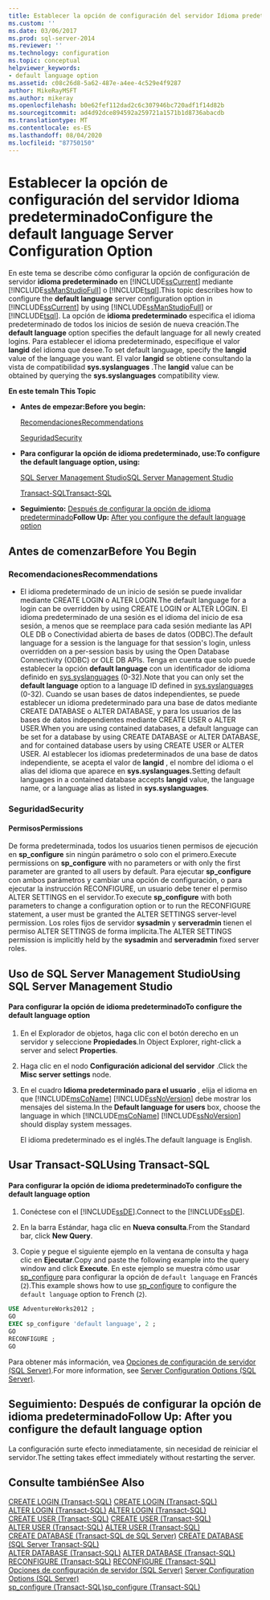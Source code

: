 ```yaml
---
title: Establecer la opción de configuración del servidor Idioma predeterminado | Microsoft Docs
ms.custom: ''
ms.date: 03/06/2017
ms.prod: sql-server-2014
ms.reviewer: ''
ms.technology: configuration
ms.topic: conceptual
helpviewer_keywords:
- default language option
ms.assetid: c08c26d8-5a62-487e-a4ee-4c529e4f9287
author: MikeRayMSFT
ms.author: mikeray
ms.openlocfilehash: b0e62fef112dad2c6c307946bc720adf1f14d82b
ms.sourcegitcommit: ad4d92dce894592a259721a1571b1d8736abacdb
ms.translationtype: MT
ms.contentlocale: es-ES
ms.lasthandoff: 08/04/2020
ms.locfileid: "87750150"
---
```

# <a name="configure-the-default-language-server-configuration-option"></a><span data-ttu-id="78d1a-102">Establecer la opción de configuración del servidor Idioma predeterminado</span><span class="sxs-lookup"><span data-stu-id="78d1a-102">Configure the default language Server Configuration Option</span></span>
  <span data-ttu-id="78d1a-103">En este tema se describe cómo configurar la opción de configuración de servidor **idioma predeterminado** en [!INCLUDE[ssCurrent](../../includes/sscurrent-md.md)] mediante [!INCLUDE[ssManStudioFull](../../includes/ssmanstudiofull-md.md)] o [!INCLUDE[tsql](../../includes/tsql-md.md)].</span><span class="sxs-lookup"><span data-stu-id="78d1a-103">This topic describes how to configure the **default language** server configuration option in [!INCLUDE[ssCurrent](../../includes/sscurrent-md.md)] by using [!INCLUDE[ssManStudioFull](../../includes/ssmanstudiofull-md.md)] or [!INCLUDE[tsql](../../includes/tsql-md.md)].</span></span> <span data-ttu-id="78d1a-104">La opción de **idioma predeterminado** especifica el idioma predeterminado de todos los inicios de sesión de nueva creación.</span><span class="sxs-lookup"><span data-stu-id="78d1a-104">The **default language** option specifies the default language for all newly created logins.</span></span> <span data-ttu-id="78d1a-105">Para establecer el idioma predeterminado, especifique el valor **langid** del idioma que desee.</span><span class="sxs-lookup"><span data-stu-id="78d1a-105">To set default language, specify the **langid** value of the language you want.</span></span> <span data-ttu-id="78d1a-106">El valor **langid** se obtiene consultando la vista de compatibilidad **sys.syslanguages** .</span><span class="sxs-lookup"><span data-stu-id="78d1a-106">The **langid** value can be obtained by querying the **sys.syslanguages** compatibility view.</span></span>  
  
 <span data-ttu-id="78d1a-107">**En este tema**</span><span class="sxs-lookup"><span data-stu-id="78d1a-107">**In This Topic**</span></span>  
  
-   <span data-ttu-id="78d1a-108">**Antes de empezar:**</span><span class="sxs-lookup"><span data-stu-id="78d1a-108">**Before you begin:**</span></span>  
  
     [<span data-ttu-id="78d1a-109">Recomendaciones</span><span class="sxs-lookup"><span data-stu-id="78d1a-109">Recommendations</span></span>](#Recommendations)  
  
     [<span data-ttu-id="78d1a-110">Seguridad</span><span class="sxs-lookup"><span data-stu-id="78d1a-110">Security</span></span>](#Security)  
  
-   <span data-ttu-id="78d1a-111">**Para configurar la opción de idioma predeterminado, use:**</span><span class="sxs-lookup"><span data-stu-id="78d1a-111">**To configure the default language option, using:**</span></span>  
  
     [<span data-ttu-id="78d1a-112">SQL Server Management Studio</span><span class="sxs-lookup"><span data-stu-id="78d1a-112">SQL Server Management Studio</span></span>](#SSMSProcedure)  
  
     [<span data-ttu-id="78d1a-113">Transact-SQL</span><span class="sxs-lookup"><span data-stu-id="78d1a-113">Transact-SQL</span></span>](#TsqlProcedure)  
  
-   <span data-ttu-id="78d1a-114">**Seguimiento:**  [Después de configurar la opción de idioma predeterminado](#FollowUp)</span><span class="sxs-lookup"><span data-stu-id="78d1a-114">**Follow Up:**  [After you configure the default language option](#FollowUp)</span></span>  
  
##  <a name="before-you-begin"></a><a name="BeforeYouBegin"></a> <span data-ttu-id="78d1a-115">Antes de comenzar</span><span class="sxs-lookup"><span data-stu-id="78d1a-115">Before You Begin</span></span>  
  
###  <a name="recommendations"></a><a name="Recommendations"></a> <span data-ttu-id="78d1a-116">Recomendaciones</span><span class="sxs-lookup"><span data-stu-id="78d1a-116">Recommendations</span></span>  
  
-   <span data-ttu-id="78d1a-117">El idioma predeterminado de un inicio de sesión se puede invalidar mediante CREATE LOGIN o ALTER LOGIN.</span><span class="sxs-lookup"><span data-stu-id="78d1a-117">The default language for a login can be overridden by using CREATE LOGIN or ALTER LOGIN.</span></span> <span data-ttu-id="78d1a-118">El idioma predeterminado de una sesión es el idioma del inicio de esa sesión, a menos que se reemplace para cada sesión mediante las API OLE DB o Conectividad abierta de bases de datos (ODBC).</span><span class="sxs-lookup"><span data-stu-id="78d1a-118">The default language for a session is the language for that session's login, unless overridden on a per-session basis by using the Open Database Connectivity (ODBC) or OLE DB APIs.</span></span> <span data-ttu-id="78d1a-119">Tenga en cuenta que solo puede establecer la opción **default language** con un identificador de idioma definido en [sys.syslanguages](/sql/relational-databases/system-compatibility-views/sys-syslanguages-transact-sql) (0-32).</span><span class="sxs-lookup"><span data-stu-id="78d1a-119">Note that you can only set the **default language** option to a language ID defined in [sys.syslanguages](/sql/relational-databases/system-compatibility-views/sys-syslanguages-transact-sql) (0-32).</span></span> <span data-ttu-id="78d1a-120">Cuando se usan bases de datos independientes, se puede establecer un idioma predeterminado para una base de datos mediante CREATE DATABASE o ALTER DATABASE, y para los usuarios de las bases de datos independientes mediante CREATE USER o ALTER USER.</span><span class="sxs-lookup"><span data-stu-id="78d1a-120">When you are using contained databases, a default language can be set for a database by using CREATE DATABASE or ALTER DATABASE, and for contained database users by using CREATE USER or ALTER USER.</span></span> <span data-ttu-id="78d1a-121">Al establecer los idiomas predeterminados de una base de datos independiente, se acepta el valor de **langid** , el nombre del idioma o el alias del idioma que aparece en **sys.syslanguages.**</span><span class="sxs-lookup"><span data-stu-id="78d1a-121">Setting default languages in a contained database accepts **langid** value, the language name, or a language alias as listed in **sys.syslanguages**.</span></span>  
  
###  <a name="security"></a><a name="Security"></a> <span data-ttu-id="78d1a-122">Seguridad</span><span class="sxs-lookup"><span data-stu-id="78d1a-122">Security</span></span>  
  
####  <a name="permissions"></a><a name="Permissions"></a> <span data-ttu-id="78d1a-123">Permisos</span><span class="sxs-lookup"><span data-stu-id="78d1a-123">Permissions</span></span>  
 <span data-ttu-id="78d1a-124">De forma predeterminada, todos los usuarios tienen permisos de ejecución en **sp_configure** sin ningún parámetro o solo con el primero.</span><span class="sxs-lookup"><span data-stu-id="78d1a-124">Execute permissions on **sp_configure** with no parameters or with only the first parameter are granted to all users by default.</span></span> <span data-ttu-id="78d1a-125">Para ejecutar **sp_configure** con ambos parámetros y cambiar una opción de configuración, o para ejecutar la instrucción RECONFIGURE, un usuario debe tener el permiso ALTER SETTINGS en el servidor.</span><span class="sxs-lookup"><span data-stu-id="78d1a-125">To execute **sp_configure** with both parameters to change a configuration option or to run the RECONFIGURE statement, a user must be granted the ALTER SETTINGS server-level permission.</span></span> <span data-ttu-id="78d1a-126">Los roles fijos de servidor **sysadmin** y **serveradmin** tienen el permiso ALTER SETTINGS de forma implícita.</span><span class="sxs-lookup"><span data-stu-id="78d1a-126">The ALTER SETTINGS permission is implicitly held by the **sysadmin** and **serveradmin** fixed server roles.</span></span>  
  
##  <a name="using-sql-server-management-studio"></a><a name="SSMSProcedure"></a> <span data-ttu-id="78d1a-127">Uso de SQL Server Management Studio</span><span class="sxs-lookup"><span data-stu-id="78d1a-127">Using SQL Server Management Studio</span></span>  
  
#### <a name="to-configure-the-default-language-option"></a><span data-ttu-id="78d1a-128">Para configurar la opción de idioma predeterminado</span><span class="sxs-lookup"><span data-stu-id="78d1a-128">To configure the default language option</span></span>  
  
1.  <span data-ttu-id="78d1a-129">En el Explorador de objetos, haga clic con el botón derecho en un servidor y seleccione **Propiedades**.</span><span class="sxs-lookup"><span data-stu-id="78d1a-129">In Object Explorer, right-click a server and select **Properties**.</span></span>  
  
2.  <span data-ttu-id="78d1a-130">Haga clic en el nodo **Configuración adicional del servidor** .</span><span class="sxs-lookup"><span data-stu-id="78d1a-130">Click the **Misc server settings** node.</span></span>  
  
3.  <span data-ttu-id="78d1a-131">En el cuadro **Idioma predeterminado para el usuario** , elija el idioma en que [!INCLUDE[msCoName](../../includes/msconame-md.md)] [!INCLUDE[ssNoVersion](../../includes/ssnoversion-md.md)] debe mostrar los mensajes del sistema.</span><span class="sxs-lookup"><span data-stu-id="78d1a-131">In the **Default language for users** box, choose the language in which [!INCLUDE[msCoName](../../includes/msconame-md.md)] [!INCLUDE[ssNoVersion](../../includes/ssnoversion-md.md)] should display system messages.</span></span>  
  
     <span data-ttu-id="78d1a-132">El idioma predeterminado es el inglés.</span><span class="sxs-lookup"><span data-stu-id="78d1a-132">The default language is English.</span></span>  
  
##  <a name="using-transact-sql"></a><a name="TsqlProcedure"></a> <span data-ttu-id="78d1a-133">Usar Transact-SQL</span><span class="sxs-lookup"><span data-stu-id="78d1a-133">Using Transact-SQL</span></span>  
  
#### <a name="to-configure-the-default-language-option"></a><span data-ttu-id="78d1a-134">Para configurar la opción de idioma predeterminado</span><span class="sxs-lookup"><span data-stu-id="78d1a-134">To configure the default language option</span></span>  
  
1.  <span data-ttu-id="78d1a-135">Conéctese con el [!INCLUDE[ssDE](../../includes/ssde-md.md)].</span><span class="sxs-lookup"><span data-stu-id="78d1a-135">Connect to the [!INCLUDE[ssDE](../../includes/ssde-md.md)].</span></span>  
  
2.  <span data-ttu-id="78d1a-136">En la barra Estándar, haga clic en **Nueva consulta**.</span><span class="sxs-lookup"><span data-stu-id="78d1a-136">From the Standard bar, click **New Query**.</span></span>  
  
3.  <span data-ttu-id="78d1a-137">Copie y pegue el siguiente ejemplo en la ventana de consulta y haga clic en **Ejecutar**.</span><span class="sxs-lookup"><span data-stu-id="78d1a-137">Copy and paste the following example into the query window and click **Execute**.</span></span> <span data-ttu-id="78d1a-138">En este ejemplo se muestra cómo usar [sp_configure](/sql/relational-databases/system-stored-procedures/sp-configure-transact-sql) para configurar la opción de `default language` en Francés (`2`).</span><span class="sxs-lookup"><span data-stu-id="78d1a-138">This example shows how to use [sp_configure](/sql/relational-databases/system-stored-procedures/sp-configure-transact-sql) to configure the `default language` option to French (`2`).</span></span>  
  
```sql  
USE AdventureWorks2012 ;  
GO  
EXEC sp_configure 'default language', 2 ;  
GO  
RECONFIGURE ;  
GO  
```  
  
 <span data-ttu-id="78d1a-139">Para obtener más información, vea [Opciones de configuración de servidor &#40;SQL Server&#41;](server-configuration-options-sql-server.md).</span><span class="sxs-lookup"><span data-stu-id="78d1a-139">For more information, see [Server Configuration Options &#40;SQL Server&#41;](server-configuration-options-sql-server.md).</span></span>  
  
##  <a name="follow-up-after-you-configure-the-default-language-option"></a><a name="FollowUp"></a> <span data-ttu-id="78d1a-140">Seguimiento: Después de configurar la opción de idioma predeterminado</span><span class="sxs-lookup"><span data-stu-id="78d1a-140">Follow Up: After you configure the default language option</span></span>  
 <span data-ttu-id="78d1a-141">La configuración surte efecto inmediatamente, sin necesidad de reiniciar el servidor.</span><span class="sxs-lookup"><span data-stu-id="78d1a-141">The setting takes effect immediately without restarting the server.</span></span>  
  
## <a name="see-also"></a><span data-ttu-id="78d1a-142">Consulte también</span><span class="sxs-lookup"><span data-stu-id="78d1a-142">See Also</span></span>  
 <span data-ttu-id="78d1a-143">[CREATE LOGIN &#40;Transact-SQL&#41;](/sql/t-sql/statements/create-login-transact-sql) </span><span class="sxs-lookup"><span data-stu-id="78d1a-143">[CREATE LOGIN &#40;Transact-SQL&#41;](/sql/t-sql/statements/create-login-transact-sql) </span></span>  
 <span data-ttu-id="78d1a-144">[ALTER LOGIN &#40;Transact-SQL&#41;](/sql/t-sql/statements/alter-login-transact-sql) </span><span class="sxs-lookup"><span data-stu-id="78d1a-144">[ALTER LOGIN &#40;Transact-SQL&#41;](/sql/t-sql/statements/alter-login-transact-sql) </span></span>  
 <span data-ttu-id="78d1a-145">[CREATE USER &#40;Transact-SQL&#41;](/sql/t-sql/statements/create-user-transact-sql) </span><span class="sxs-lookup"><span data-stu-id="78d1a-145">[CREATE USER &#40;Transact-SQL&#41;](/sql/t-sql/statements/create-user-transact-sql) </span></span>  
 <span data-ttu-id="78d1a-146">[ALTER USER &#40;Transact-SQL&#41;](/sql/t-sql/statements/alter-user-transact-sql) </span><span class="sxs-lookup"><span data-stu-id="78d1a-146">[ALTER USER &#40;Transact-SQL&#41;](/sql/t-sql/statements/alter-user-transact-sql) </span></span>  
 <span data-ttu-id="78d1a-147">[CREATE DATABASE &#40;Transact-SQL de SQL Server&#41;](/sql/t-sql/statements/create-database-sql-server-transact-sql) </span><span class="sxs-lookup"><span data-stu-id="78d1a-147">[CREATE DATABASE &#40;SQL Server Transact-SQL&#41;](/sql/t-sql/statements/create-database-sql-server-transact-sql) </span></span>  
 <span data-ttu-id="78d1a-148">[ALTER DATABASE &#40;Transact-SQL&#41;](/sql/t-sql/statements/alter-database-transact-sql) </span><span class="sxs-lookup"><span data-stu-id="78d1a-148">[ALTER DATABASE &#40;Transact-SQL&#41;](/sql/t-sql/statements/alter-database-transact-sql) </span></span>  
 <span data-ttu-id="78d1a-149">[RECONFIGURE &#40;Transact-SQL&#41;](/sql/t-sql/language-elements/reconfigure-transact-sql) </span><span class="sxs-lookup"><span data-stu-id="78d1a-149">[RECONFIGURE &#40;Transact-SQL&#41;](/sql/t-sql/language-elements/reconfigure-transact-sql) </span></span>  
 <span data-ttu-id="78d1a-150">[Opciones de configuración de servidor &#40;SQL Server&#41;](server-configuration-options-sql-server.md) </span><span class="sxs-lookup"><span data-stu-id="78d1a-150">[Server Configuration Options &#40;SQL Server&#41;](server-configuration-options-sql-server.md) </span></span>  
 [<span data-ttu-id="78d1a-151">sp_configure &#40;Transact-SQL&#41;</span><span class="sxs-lookup"><span data-stu-id="78d1a-151">sp_configure &#40;Transact-SQL&#41;</span></span>](/sql/relational-databases/system-stored-procedures/sp-configure-transact-sql)  
  
  
